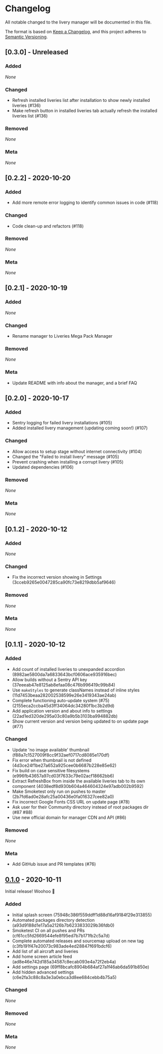 # Changelog

All notable changed to the livery manager will be documented in this file.

The format is based on [Keep a Changelog](https://keepachangelog.com/en/1.0.0/),
and this project adheres to [Semantic Versioning](https://semver.org/spec/v2.0.0.html).

## [0.3.0] - Unreleased

### Added

_None_

### Changed

- Refresh installed liveries list after installation to show newly installed liveries (#136)
- Make refresh button in installed liveries tab actually refresh the installed liveries list (#136)

### Removed

_None_

### Meta

_None_

## [0.2.2] - 2020-10-20

### Added

- Add more remote error logging to identify common issues in code (#118)

### Changed

- Code clean-up and refactors (#118)

### Removed

_None_

### Meta

_None_

## [0.2.1] - 2020-10-19

### Added

_None_

### Changed

- Rename manager to Liveries Mega Pack Manager

### Removed

_None_

### Meta

- Update README with info about the manager, and a brief FAQ

## [0.2.0] - 2020-10-17

### Added

- Sentry logging for failed livery installations (#105)
- Added installed livery management (updating coming soon!) (#107)

### Changed

- Allow access to setup stage without internet connectivity (#104)
- Changed the "Failed to install livery" message (#105)
- Prevent crashing when installing a corrupt livery (#105)
- Updated dependencies (#106)

### Removed

_None_

### Meta

_None_

## [0.1.2] - 2020-10-12

### Added

_None_

### Changed

- Fix the incorrect version showing in Settings (3cceb9265e0047285ca90fc73e8219dbb5af9646)

### Removed

_None_

### Meta

_None_

## [0.1.1] - 2020-10-12

### Added

- Add count of installed liveries to unexpanded accordion (8982ae5800da7a6833643bcf0606ace935916bec)
- Allow builds without a Sentry API key (37eeeab47e8125ab8efaa08c476b996419c99b84)
- Use `makeStyles` to generate classNames instead of inline styles (11d7453beaa282002538599e26e3419343ae24ab)
- Complete functioning auto-update system (#75) (2155eca2ccba45d3ff34064dc34280f1bc3b2d9d)
- Add application version and about info to settings (22ad1ed320de295a03c80a9b5b3103ba994882db)
- Show current version and version being updated to on update page (#77)

### Changed

- Update 'no image available' thumbnail (f88a7c1527009f8cc9f32aef0717cd8085e170df)
- Fix error when thumbnail is not defined (4d3ce24f1be27a652a925cee0b6687b228e85e62)
- Fix build on case sensitive filesystems (e996fb43657a97cd03f7633c79e02acf18662bb6)
- Extract RefreshBox from inside the available liveries tab to its own component (4038edf8d930b604a464604324e97adb002b9592)
- Make Smoketest only run on pushes to master (2b7fd6ad0e28afc25a00436e0fa016327cee82a0)
- Fix incorrect Google Fonts CSS URL on update page (#78)
- Ask user for their Community directory instead of root packages dir (#87 #88)
- Use new official domain for manager CDN and API (#86)

### Removed

_None_

### Meta

- Add GitHub issue and PR templates (#76)

## [0.1.0](https://github.com/MSFS-Mega-Pack/MSFS2020-livery-manager/releases/tag/v0.1.0) - 2020-10-11

Initial release! Woohoo 🎉

### Added

- Initial splash screen (75948c386f559ddff1d88d16af9184f29e313855)
- Automated packages directory detection (a93d9188d1e17a5a2126b7b6233833029b36fdb0)
- Smoketest CI on all pushes and PRs (cf61cc5fd2669544efe8f95ed7b7b171fb2c5a7d)
- Complete automated releases and sourcemap upload on new tag (c3fb191f47e20073c983ade4ed28847f691bdcf6)
- Add list of all aircraft and liveries
- Add home screen article feed (ad8e46e742d185a34587c8ecab093e4a72f2eb4a)
- Add settings page (69ff8bcafc8904b684af27a1f46ab6da591b850e)
- Add hidden advanced settings (c6e2fa3c88c8a3e3a0ebca3d8ee684cebb4b75a5)

### Changed

_None_

### Removed

_None_

### Meta

_None_

